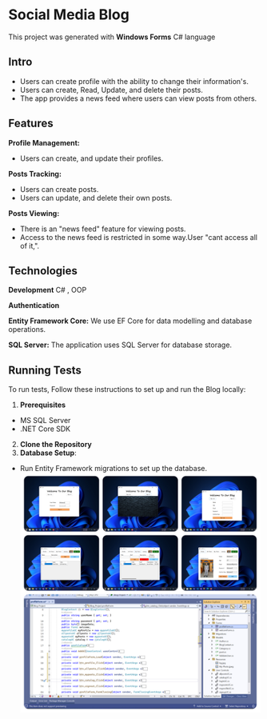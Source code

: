 
# Social Media Blog


This project was generated with **Windows Forms** C# language
 
 ## Intro
 - Users can create profile with the ability to change their information's.
 - Users can create, Read, Update, and delete their posts.
 - The app provides a news feed where users can view posts from others.

## Features
**Profile Management:**
- Users can create, and update their profiles.

**Posts Tracking:**
- Users can create posts.
- Users can update, and delete their own posts.

**Posts Viewing:**
- There is an "news feed" feature for viewing posts.
- Access to the news feed is restricted in some way.User "cant access all of it,".


## Technologies

**Development** C# , OOP

**Authentication**

**Entity Framework Core:** We use EF Core for data modelling and database operations.

**SQL Server:** The application uses SQL Server for database storage.




## Running Tests

To run tests, Follow these instructions to set up and run the Blog locally:
1. **Prerequisites**
- MS SQL Server
- .NET Core SDK
2. **Clone the Repository**
3. **Database Setup**:
- Run Entity Framework migrations to set up the database. 
![vCard Desktop Demo](Demo.jpg "Desktop Demo")

